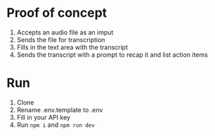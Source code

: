 # Proof of concept
1. Accepts an audio file as an imput
2. Sends the file for transcription
3. Fills in the text area with the transcript
4. Sends the transcript with a prompt to recap it and list action items

# Run
1. Clone
2. Rename .env.template to .env
3. Fill in your API key
4. Run `npm i` and `npm run dev`
